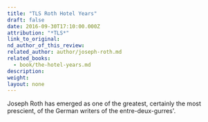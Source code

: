 ```yaml
---
title: "TLS Roth Hotel Years"
draft: false
date: 2016-09-30T17:10:00.000Z
attribution: "*TLS*"
link_to_original:
nd_author_of_this_review:
related_author: author/joseph-roth.md
related_books:
  - book/the-hotel-years.md
description:
weight:
layout: none
---
```

Joseph Roth has emerged as one of the greatest, certainly the most prescient, of the German writers of the entre-deux-gurres'.

